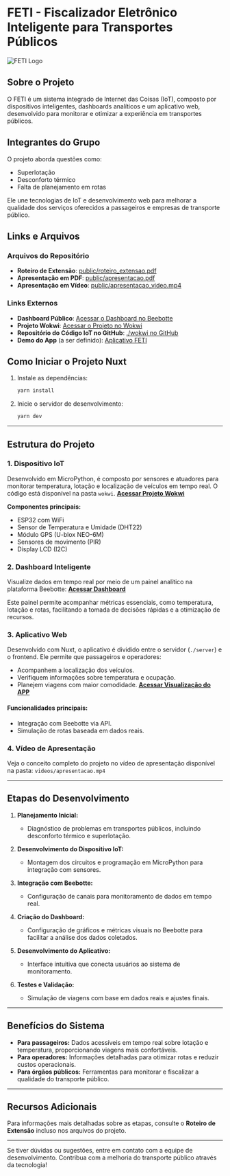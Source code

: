 # FETI - Fiscalizador Eletrônico Inteligente para Transportes Públicos

![FETI Logo](public/logo.svg)

## Sobre o Projeto

O FETI é um sistema integrado de Internet das Coisas (IoT), composto por dispositivos inteligentes, dashboards analíticos e um aplicativo web, desenvolvido para monitorar e otimizar a experiência em transportes públicos. 

## Integrantes do Grupo


O projeto aborda questões como:
- Superlotação
- Desconforto térmico
- Falta de planejamento em rotas

Ele une tecnologias de IoT e desenvolvimento web para melhorar a qualidade dos serviços oferecidos a passageiros e empresas de transporte público.

## Links e Arquivos

### Arquivos do Repositório

- **Roteiro de Extensão**: [public/roteiro_extensao.pdf](public/roteiro_extensao.pdf)
- **Apresentação em PDF**: [public/apresentacao.pdf](public/apresentacao.pdf)
- **Apresentação em Vídeo**: [public/apresentacao_video.mp4](public/apresentacao_video.mp4)  

### Links Externos

- **Dashboard Público**: [Acessar o Dashboard no Beebotte](https://beebotte.com/dash/08b66b10-9e36-11ef-9187-737958943ad4?shareid=shareid_caECyPJoSIe6hLtb)
- **Projeto Wokwi**: [Acessar o Projeto no Wokwi](https://wokwi.com/projects/413996323601280001)
- **Repositório do Código IoT no GitHub**: [./wokwi no GitHub](https://github.com/josephpatrick1/feti/tree/main/wokwi)
- **Demo do App** (a ser definido): [Aplicativo FETI](https://feti.vercel.app/)


## Como Iniciar o Projeto Nuxt

1. Instale as dependências:
   ```bash
   yarn install
   ```
2. Inicie o servidor de desenvolvimento:
   ```bash
   yarn dev
   ```

---

## Estrutura do Projeto

### 1. **Dispositivo IoT**
Desenvolvido em MicroPython, é composto por sensores e atuadores para monitorar temperatura, lotação e localização de veículos em tempo real. O código está disponível na pasta `wokwi`.
[**Acessar Projeto Wokwi**](https://wokwi.com/projects/413996323601280001)


**Componentes principais:**
- ESP32 com WiFi
- Sensor de Temperatura e Umidade (DHT22)
- Módulo GPS (U-blox NEO-6M)
- Sensores de movimento (PIR)
- Display LCD (I2C)

### 2. **Dashboard Inteligente**
Visualize dados em tempo real por meio de um painel analítico na plataforma Beebotte:
[**Acessar Dashboard**](https://beebotte.com/dash/08b66b10-9e36-11ef-9187-737958943ad4?shareid=shareid_caECyPJoSIe6hLtb)

Este painel permite acompanhar métricas essenciais, como temperatura, lotação e rotas, facilitando a tomada de decisões rápidas e a otimização de recursos.

### 3. **Aplicativo Web**
Desenvolvido com Nuxt, o aplicativo é dividido entre o servidor (`./server`) e o frontend. Ele permite que passageiros e operadores:
- Acompanhem a localização dos veículos.
- Verifiquem informações sobre temperatura e ocupação.
- Planejem viagens com maior comodidade.
[**Acessar Visualização do APP**](https://beebotte.com/dash/08b66b10-9e36-11ef-9187-737958943ad4?shareid=shareid_caECyPJoSIe6hLtb)


#### Funcionalidades principais:
- Integração com Beebotte via API.
- Simulação de rotas baseada em dados reais.

### 4. **Vídeo de Apresentação**
Veja o conceito completo do projeto no vídeo de apresentação disponível na pasta:
`videos/apresentacao.mp4`

---

## Etapas do Desenvolvimento

1. **Planejamento Inicial:**
   - Diagnóstico de problemas em transportes públicos, incluindo desconforto térmico e superlotação.

2. **Desenvolvimento do Dispositivo IoT:**
   - Montagem dos circuitos e programação em MicroPython para integração com sensores.

3. **Integração com Beebotte:**
   - Configuração de canais para monitoramento de dados em tempo real.

4. **Criação do Dashboard:**
   - Configuração de gráficos e métricas visuais no Beebotte para facilitar a análise dos dados coletados.

5. **Desenvolvimento do Aplicativo:**
   - Interface intuitiva que conecta usuários ao sistema de monitoramento.

6. **Testes e Validação:**
   - Simulação de viagens com base em dados reais e ajustes finais.

---

## Benefícios do Sistema

- **Para passageiros:** Dados acessíveis em tempo real sobre lotação e temperatura, proporcionando viagens mais confortáveis.
- **Para operadores:** Informações detalhadas para otimizar rotas e reduzir custos operacionais.
- **Para órgãos públicos:** Ferramentas para monitorar e fiscalizar a qualidade do transporte público.

---

## Recursos Adicionais
Para informações mais detalhadas sobre as etapas, consulte o **Roteiro de Extensão** incluso nos arquivos do projeto.

---

Se tiver dúvidas ou sugestões, entre em contato com a equipe de desenvolvimento. Contribua com a melhoria do transporte público através da tecnologia!